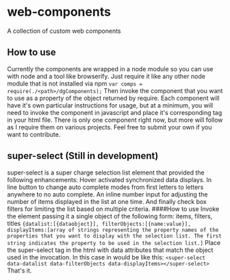 # web-components
A collection of custom web components
## How to use
Currently the components are wrapped in a node module so you can use with node and a tool like browserify. Just require it like any other node module that is not installed via npm `var comps = require(./<path>/dgComponents);`
Then invoke the component that you want to use as a property of the object returned by require. Each component will have it's own particular instructions for usage, but at a minimum, you will need to invoke the component in javascript and place it's corresponding tag in your html file. 
There is only one component right now, but more will follow as I require them on various projects. Feel free to submit your own if you want to contribute.
## super-select (Still in development)
super-select is a super charge selection list element that provided the following enhancements:
Hover activated synchronized data displays. In line button to change auto complete modes from first letters to letters anywhere to no auto complete. An inline number input for adjusting the number of items displayed in the list at one time. And finally check box filters for limiting the list based on multiple criteria.
####How to use
Invoke the element passing it a single object of the following form: items, filters, titles `{datalist:[{dataobject}], filterObjects:[{name:value}], displayItems:[array of strings representing the property names of the properties that you want to display with the selection list. The first string indicates the property to be used in the selection list.]`
Place the super-select tag in the html with data attributes that match the object used in the invocation. In this case in would be like this: `<super-select data-datalist data-filterObjects data-displayItems></super-select>` That's it. 

